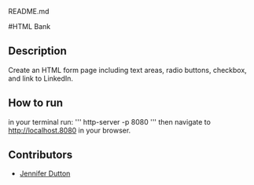 README.md

#HTML Bank


## Description
Create an HTML form page including text areas, radio buttons, checkbox, and link to LinkedIn.

## How to run
in your terminal run:
'''
http-server -p 8080
'''
then navigate to http://localhost.8080 in your browser.


## Contributors

- [Jennifer Dutton](https://github.com/jduttondesign)
